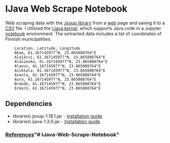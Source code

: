 # IJava Web Scrape Notebook 

Web scraping data with the [Jsoup library](https://jsoup.org/) from a [web](https://fi.wikipedia.org/wiki/Luettelo_Suomen_kuntien_koordinaateista) page and saving it to a [CSV](csv\Suomen_kuntien_koordinaatit.csv) file. I Utilized the [IJava kernel](https://github.com/SpencerPark/IJava?tab=readme-ov-file#installing), which supports Java code in a Jupyter [notebook](javaScrape.ipynb) environment. The extracted data includes a list of coordinates of Finnish municipalities. 
```console
    Location, Latitude, Longitude
    Akaa, 61.167145977°N, 23.865888764°E
    Alajärvi, 61.167145977°N, 23.865888764°E
    Alavieska, 61.167145977°N, 23.865888764°E
    Alavus, 61.167145977°N, 23.865888764°E
    Asikkala, 61.167145977°N, 23.865888764°E
    Askola, 61.167145977°N, 23.865888764°E
    Aura, 61.167145977°N, 23.865888764°E
    Brändö, 61.167145977°N, 23.865888764°E
    Eckerö, 61.167145977°N, 23.865888764°E
```
## Dependencies
- libraries\ jsoup-1.18.1.jar - [Installation guide](https://jsoup.org/download)
- libraries\ ijava-1.3.0.jar - [Installation guide](https://github.com/SpencerPark/IJava?tab=readme-ov-file#installing)

### [References](docs\References.md)"# IJava-Web-Scrape-Notebook" 
